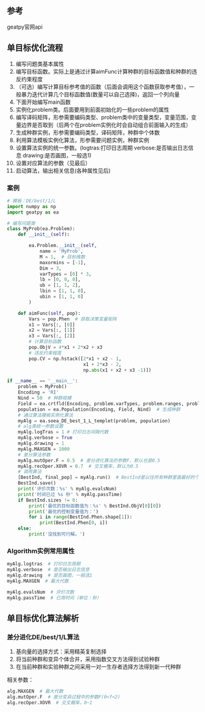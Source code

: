 ## 参考

geatpy官网api

## 单目标优化流程

1. 编写问题类基本属性
2. 编写目标函数。实际上是通过计算aimFunc计算种群的目标函数值和种群的违反约束程度
3. （可选）编写计算目标参考值的函数（后面会调用这个函数获取参考值），一般暴力迭代计算几个目标函数值(数量可以自己选择)，返回一个列向量
4. 下面开始编写main函数
5. 实例化problem类。后面要用到前面初始化的一些problem的属性
6. 编写译码矩阵，形参需要编码类型、problem类中的变量类型，变量范围，变量边界是否取到（后两个在problem实例化时会自动组合前面输入的生成）
7. 生成种群实例，形参需要编码类型，译码矩阵，种群中个体数
8. 利用算法模板实例化算法，形参需要问题实例，种群实例
9. 设置算法实例的统一参数。(logtras:打印日志周期  verbose:是否输出日志信息   drawing:是否画图，一般选1)
10. 设置对应算法的参数（见最后）
11. 启动算法，输出相关信息(各种属性见后)

### 案例

```python
# 模板：DE/best/1/L
import numpy as np
import geatpy as ea

# 编写问题类
class MyProb(ea.Problem):
    def __init__(self):

        ea.Problem.__init__(self,
            name = 'MyProb',
            M = 1,  # 目标维数
            maxormins = [-1],
            Dim = 3,
            varTypes = [0] * 3,
            lb = [0, 0, 0],
            ub = [1, 1, 2],
            lbin = [1, 1, 0],
            ubin = [1, 1, 0]
        )

    def aimFunc(self, pop):
        Vars = pop.Phen  # 获取决策变量矩阵
        x1 = Vars[:, [0]]
        x2 = Vars[:, [1]]
        x3 = Vars[:, [2]]
        # 计算目标函数
        pop.ObjV = 4*x1 + 2*x2 + x3
        # 违反约束程度
        pop.CV = np.hstack([2*x1 + x2 - 1,
                            x1 + 2*x3 - 2,
                            np.abs(x1 + x2 + x3 -1)])

if __name__ == '__main__':
    problem = MyProb()
    Encoding = 'RI'
    Nind = 50  # 种群规模
    Field = ea.crtfld(Encoding, problem.varTypes, problem.ranges, problem.borders)  # 译码器
    population = ea.Population(Encoding, Field, Nind)  # 生成种群
    # 通过算法模板实例化算法
    myAlg = ea.soea_DE_best_1_L_templet(problem, population)
    # alg类统一参数设置
    myAlg.logTras = 1 # 打印日志间隔代数
    myAlg.verbose = True
    myAlg.drawing = 1
    myAlg.MAXGEN = 1000
    # 差分算法参数
    myAlg.mutOper.F = 0.5  # 差分进化算法的参数F，默认也是0.5
    myAlg.recOper.XOVR = 0.7  # 交叉概率，默认为0.5
    # 调用算法
    [BestInd, final_pop] = myAlg.run()  # BestInd是以往所有种群里面最好的个体。种群有的属性它也有(可以看作只有一个个体的种群)
    BestInd.save()
    print('评价次数：%s' % myAlg.evalsNum)
    print('时间已过 %s 秒' % myAlg.passTime)
    if BestInd.sizes != 0:
        print('最优的目标函数值为：%s' % BestInd.ObjV[0][0])
        print('最优的控制变量值为：')
        for i in range(BestInd.Phen.shape[1]):
            print(BestInd.Phen[0, i])
    else:
        print('没找到可行解。')
```

### Algorithm实例常用属性

```python
myAlg.logtras  # 打印日志周期  
myAlg.verbose  # 是否输出日志信息   
myAlg.drawing  # 是否画图，一般选1
myAlg.MAXGEN  # 最大代数

myAlg.evalsNum  # 评价次数
myAlg.passTime  # 已用时间（单位：秒）
```

## 单目标优化算法解析

### 差分进化DE/best/1/L算法

1. 基向量的选择方式：采用精英复制选择
2. 将当前种群和变异个体合并，采用指数交叉方法得到试验种群
3. 在当前种群和实验种群之间采用一对一生存者选择方法得到新一代种群

相关参数：

```python
alg.MAXGEN  # 最大代数
alg.mutOper.F  # 差分变异过程中的参数F(0<f<2)
alg.recOper.XOVR  # 交叉概率，0~1
```

